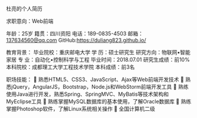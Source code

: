 杜亮的个人简历

求职意向：Web前端

年龄：25岁              籍贯：四川资阳
电话：189-0835-4503     邮箱：137634560@qq.com
GitHub:https://duliang823.github.io/

教育背景：
	毕业院校：重庆邮电大学
	学    历：硕士研究生
	研究方向：物联网•智能家居
	专    业：自动化•控制科学与工程
	毕业时间：2018.07.01
	研究生成绩：前10%
	本科院校：成都理工大学工程技术学院
	本科成绩：前3名

职场技能：
	熟悉HTML5、CSS3、JavaScript、Ajax等Web前端开发技术
	熟悉jQuery，AngularJS，Bootstrap，Node.js和WebStorm前端开发工具
	熟练使用Java进行开发，熟悉Spring、SpringMVC、MyBatis等技术架构和MyEclipse工具
	熟练掌握MySQL数据库的基本使用，了解Oracle数据库
	熟练掌握Photoshop软件，了解Linux系统相关操作
	全国计算机二级


